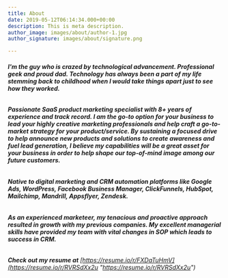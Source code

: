 ```yaml
---
title: About
date: 2019-05-12T06:14:34.000+00:00
description: This is meta description.
author_image: images/about/author-1.jpg
author_signature: images/about/signature.png

---
```

###### **I'm the guy who is crazed by technological advancement. Professional geek and proud dad. Technology has always been a part of my life stemming back to childhood when I would take things apart just to see how they worked.**

###### **Passionate SaaS product marketing specialist with 8+ years of experience and track record. I am the go-to option for your business to lead your highly creative marketing professionals and help craft a go-to-market strategy for your product/service. By sustaining a focused drive to help announce new products and solutions to create awareness and fuel lead generation, I believe my capabilities will be a great asset for your business in order to help shape our top-of-mind image among our future customers.**

###### **Native to digital marketing and CRM automation platforms like Google Ads, WordPress, Facebook Business Manager, ClickFunnels, HubSpot, Mailchimp, Mandrill, Appsflyer, Zendesk.**

###### **As an experienced marketeer, my tenacious and proactive approach resulted in growth with my previous companies. My excellent managerial skills have provided my team with vital changes in SOP which leads to success in CRM.**

###### **Check out my resume at** [https://resume.io/r/FXDaTuHmV](https://resume.io/r/RVRSdXx2u "https://resume.io/r/RVRSdXx2u")